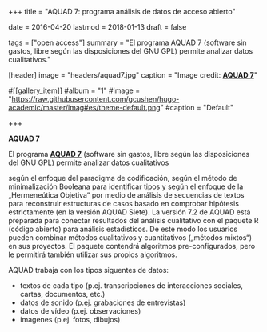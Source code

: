 +++
title = "AQUAD 7: programa análisis de datos de acceso abierto"

date = 2016-04-20
lastmod = 2018-01-13
draft = false

tags = ["open access"]
summary = "El programa AQUAD 7 (software sin gastos, libre según las disposiciones del GNU GPL) permite analizar datos cualitativos."

[header]
image = "headers/aquad7.jpg"
caption = "Image credit: [**AQUAD 7**](http://www.aquad.de/es/)"

#[[gallery_item]]
#album = "1"
#image = "https://raw.githubusercontent.com/gcushen/hugo-academic/master/imag#es/theme-default.png"
#caption = "Default"


+++

**AQUAD 7** 

El programa [**AQUAD 7**](http://www.aquad.de/es/) (software sin gastos, libre según las disposiciones del GNU GPL) permite analizar datos cualitativos

 según el enfoque del paradigma de codificación,
 según el método de minimalización Booleana para identificar tipos y
 según el enfoque de la „Hermeneútica Objetiva“ por medio de análisis de secuencias de textos para reconstruir estructuras de casos basado en comprobar hipótesis estrictamente (en la versión AQUAD Siete).
La versión 7.2  de AQUAD está preparada para conectar resultados del análisis cualitativo con el paquete R (código abierto) para análisis estadísticos. De este modo los usuarios pueden combinar métodos cualitativos y cuantitativos („métodos mixtos“) en sus proyectos. El paquete contendrá algoritmos pre-configurados, pero le permitirá también utilizar sus propios algoritmos.

AQUAD trabaja con los tipos siguentes de datos:

- textos de cada tipo (p.ej. transcripciones de interacciones sociales, cartas, documentos, etc.)
- datos de sonido (p.ej.  grabaciones de entrevistas)
- datos de vídeo (p.ej.  observaciones)
- imagenes (p.ej. fotos, dibujos)

